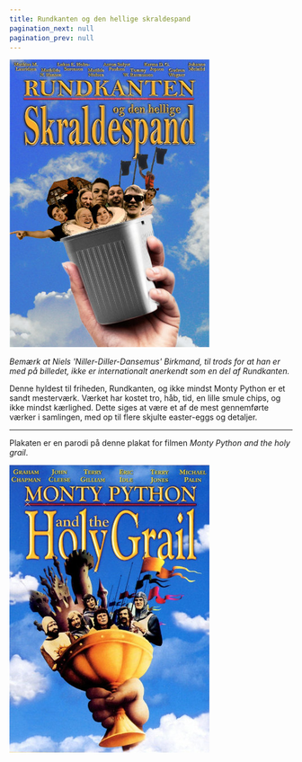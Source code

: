 ```yaml
---
title: Rundkanten og den hellige skraldespand
pagination_next: null
pagination_prev: null
---
```


[![Rundkanten og den hellige skraldespand](/img/digital/mopy_LRes.jpg)](/img/digital/mopy_HRes.jpg)

*Bemærk at Niels 'Niller-Diller-Dansemus' Birkmand, til trods for at han er med på billedet, ikke er internationalt anerkendt som en del af Rundkanten.*

Denne hyldest til friheden, Rundkanten, og ikke mindst Monty Python er et sandt mesterværk. Værket har kostet tro, håb, tid, en lille smule chips, og ikke mindst kærlighed. Dette siges at være et af de mest gennemførte værker i samlingen, med op til flere skjulte easter-eggs og detaljer.

---

Plakaten er en parodi på denne plakat for filmen *Monty Python and the holy grail*.

[![Reference](/img/digital/mopy_Ref.jpg)](/img/digital/mopy_Ref.jpg)
